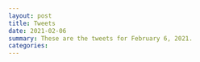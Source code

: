 ```yaml
---
layout: post
title: Tweets
date: 2021-02-06
summary: These are the tweets for February 6, 2021.
categories:
---
```


